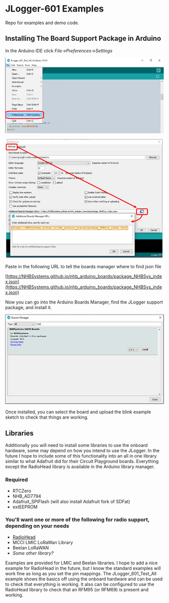 # JLogger-601 Examples
Repo for examples and demo code.

## Installing The Board Support Package in Arduino
In the Arduino IDE click *File->Preferences->Settings*

![Arduino Menu](/assets/Arduino_Settings_Menu.png)  

![Arduino BM Settings](/assets/Arduino_Settings_BM_URL_All.png)

Paste in the following URL to tell the boards manager where to find json file  

[https://NHBSystems.github.io/nhb_arduino_boards/package_NHBSys_index.json](https://NHBSystems.github.io/nhb_arduino_boards/package_NHBSys_index.json)  

Now you can go into the Arduino Boards Manager, find the JLogger support package, and install it.  

![Arduino BM](/assets/Arduino_BM.png)  
   
Once installed, you can select the board and upload the blink example sketch to check that things are working.  

## Libraries
Additionally you will need to install some libraries to use the onboard hardware, some may depend on how you intend to use the JLogger. In the future I hope to include some of this functionality into an all in one library similar to what Adafruit did for their Circuit Playground boards. Everything except the RadioHead library is available in the Arduino library manager.

### Required
- RTCZero  
- NHB_AD7794
- Adafruit_SPIFlash (will also install Adafruit fork of SDFat)
- extEEPROM

### You'll want one or more of the following for radio support, depending on your needs  

- [RadioHead](https://www.airspayce.com/mikem/arduino/RadioHead/)
- MCCI LMIC LoRaWan Library
- Beelan LoRaWAN 
- *Some other library?* 

Examples are provided for LMIC and Beelan libraries. I hope to add a nice 
example for RadioHead in the future, but I know the standard examples will
work fine as long as you set the pin mappings. The JLogger_601_Test_All example shows the basics off using the onboard hardware and can be used to check that everything is working. It also can be configured to use the RadioHead library to check that an RFM95 (or RFM69) is present and working.
